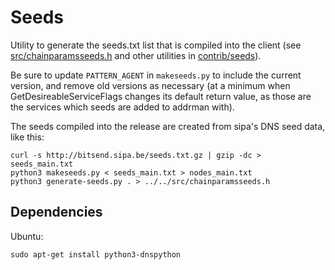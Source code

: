 # Seeds

Utility to generate the seeds.txt list that is compiled into the client
(see [src/chainparamsseeds.h](/src/chainparamsseeds.h) and other utilities in [contrib/seeds](/contrib/seeds)).

Be sure to update `PATTERN_AGENT` in `makeseeds.py` to include the current version,
and remove old versions as necessary (at a minimum when GetDesireableServiceFlags
changes its default return value, as those are the services which seeds are added
to addrman with).

The seeds compiled into the release are created from sipa's DNS seed data, like this:

    curl -s http://bitsend.sipa.be/seeds.txt.gz | gzip -dc > seeds_main.txt
    python3 makeseeds.py < seeds_main.txt > nodes_main.txt
    python3 generate-seeds.py . > ../../src/chainparamsseeds.h

## Dependencies

Ubuntu:

    sudo apt-get install python3-dnspython
